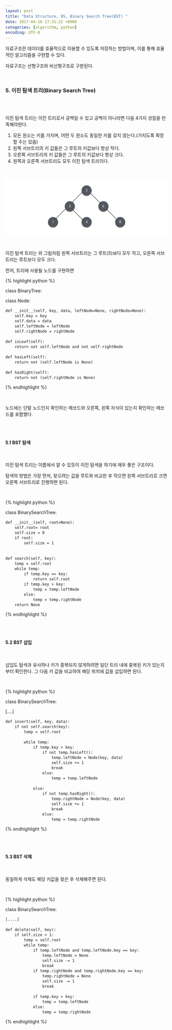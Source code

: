 ```yaml
---
layout: post
title: "Data Structure, 05, Binary Search Tree(BST) "
date: 2017-04-18 17:31:22 +0900
categories: [algorithm, python]
encoding: UTF-8
---
```


자료구조란 데이터를 효율적으로 이용할 수 있도록 저장하는 방법이며,
이를 통해 효율적인 알고리즘을 구현할 수 있다. 

자료구조는 선형구조와 비선형구조로 구분된다. 

<br/>


### 5. 이진 탐색 트리(Binary Search Tree)

<br/>
<br/>

이진 탐색 트리는 이진 트리로서 공백일 수 있고 공백이 아니라면 다음 4가지 성질을 만족해야한다. 

1. 모든 원소는 키를 가지며, 어떤 두 원소도 동일한 키를 갖지 않는다.(가지도록 확장할 수는 있음)
2. 왼쪽 서브트리의 키 값들은 그 루트의 키값보다 항상 작다.
3. 오른쪽 서브트리의 키 값들은 그 루트의 키값보다 항상 크다.
4. 왼쪽과 오른쪽 서브트리도 모두 이진 탐색 트리이다.  

<br/>


![branch Image](https://raw.githubusercontent.com/lee-seul/lee-seul.github.com/master/static/img/_posts/BST01.png)

<br/>

이진 탐색 트리는 위 그림처럼 왼쪽 서브트리는 그 루트(5)보다 모두 작고, 오른쪽 서브트리는 루트보다 모두 크다. 


먼저, 트리에 사용될 노드를 구현하면 

{% highlight python %}

class BinaryTree:
    
   class Node:

    def __init__(self, key, data, leftNode=None, rightNode=None):
        self.key = key
        self.data = data
        self.leftNode = leftNode
        self.rightNode = rightNode

    def isLeaf(self):
        return not self.leftNode and not self.rightNode

    def hasLeft(self):
        return not (self.leftNode is None)

    def hasRight(self):
        return not (self.rightNode is None)


{% endhighlight %}

<br/>

노드에는 단말 노드인지 확인하는 메쏘드와 오른쪽, 왼쪽 자식이 있는지 확인하는 메쏘드를 포함했다.


<br/>
<br/>

#### 5.1 BST 탐색 

<br/>


이진 탐색 트리는 이름에서 알 수 있듯이 이진 탐색을 하기에 매우 좋은 구조이다.

탐색의 방법은 가장 먼저, 찾으려는 값을 루트와 비교한 후 작으면 왼쪽 서브트리로 크면 오른쪽 서브트리로 진행하면 된다.

<br/>

{% highlight python %}


class BinarySearchTree:

    def __init__(self, root=None):
        self.root= root
        self.size = 0
        if root:
            self.size = 1


    def search(self, key):
        temp = self.root
        while temp:
            if temp.key == key:
                return self.root
            if temp.key > key:
                temp = temp.leftNode
            else:
                temp = temp.rightNode
        return None    
    

{% endhighlight %}




<br/>
<br/>


#### 5.2 BST 삽입 

<br/>


삽입도 탐색과 유사하나 키가 중복되지 않게하려면 일단 트리 내에 중복된 키가 있는지부터 확인한다.
그 다음 키 값을 비교하여 해당 위치에 값을 삽입하면 된다.

<br/>

{% highlight python %}


class BinarySearchTree:

   [....]  

    def insert(self, key, data):
        if not self.search(key):
            temp = self.root

            while temp:
                if temp.key > key:
                    if not temp.hasLeft():
                        temp.leftNode = Node(key, data)
                        self.size += 1
                        break
                    else:
                        temp = temp.leftNode

                else:
                    if not temp.hasRight():
                        temp.rightNode = Node(key, data)
                        self.size += 1
                        break
                    else:
                        temp = temp.rightNode    


{% endhighlight %}




<br/>
<br/>


#### 5.3 BST 삭제

<br/>


동일하게 삭제도 해당 키값을 찾은 후 삭제해주면 된다.

<br/>

{% highlight python %}


class BinarySearchTree:

    [....]  

    def delete(self, key):
        if self.size > 1:
            temp = self.root
            while temp:
                if temp.leftNode and temp.leftNode.key == key:
                    temp.leftNode = None
                    self.size -= 1
                    break
                if temp.rightNode and temp.rightNode.key == key:
                    temp.rightNode = None
                    self.size -= 1
                    break

                if temp.key > key:
                    temp = temp.leftNode
                else:
                    temp = temp.rightNode  


{% endhighlight %}




<br/>
<br/>


